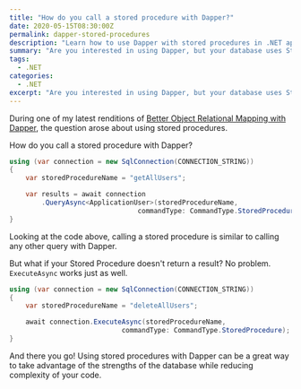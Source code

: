 ```yaml
---
title: "How do you call a stored procedure with Dapper?"
date: 2020-05-15T08:30:00Z
permalink: dapper-stored-procedures
description: "Learn how to use Dapper with stored procedures in .NET applications, including both query and non-query scenarios."
summary: "Are you interested in using Dapper, but your database uses Stored Procedures? No problem!"
tags:
  - .NET
categories:
  - .NET
excerpt: "Are you interested in using Dapper, but your database uses Stored Procedures?  No problem!"
---
```


During one of my latest renditions of [Better Object Relational Mapping with Dapper](), the question arose about using stored procedures.

How do you call a stored procedure with Dapper?

```csharp
using (var connection = new SqlConnection(CONNECTION_STRING))
{
    var storedProcedureName = "getAllUsers";

    var results = await connection
        .QueryAsync<ApplicationUser>(storedProcedureName, 
                                commandType: CommandType.StoredProcedure);
}
```

Looking at the code above, calling a stored procedure is similar to calling any other query with Dapper.


But what if your Stored Procedure doesn't return a result?  No problem.  `ExecuteAsync` works just as well.

```csharp
using (var connection = new SqlConnection(CONNECTION_STRING))
{
    var storedProcedureName = "deleteAllUsers";

    await connection.ExecuteAsync(storedProcedureName, 
                            commandType: CommandType.StoredProcedure);
}
```  

And there you go!  Using stored procedures with Dapper can be a great way to take advantage of the strengths of the database while reducing complexity of your code.

